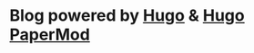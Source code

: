 # Blog powered by [Hugo](https://github.com/gohugoio/hugo) & [Hugo PaperMod](https://github.com/adityatelange/hugo-PaperMod)
